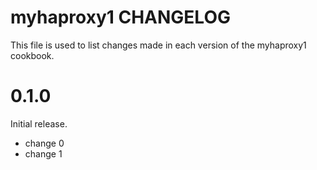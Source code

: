 # myhaproxy1 CHANGELOG

This file is used to list changes made in each version of the myhaproxy1 cookbook.

# 0.1.0

Initial release.

- change 0
- change 1

